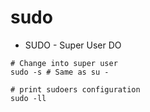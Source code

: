 # sudo

- SUDO - Super User DO

```shell
# Change into super user
sudo -s # Same as su -

# print sudoers configuration
sudo -ll
```
